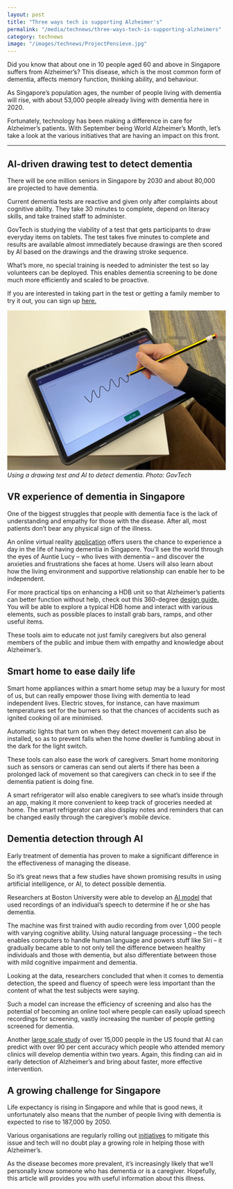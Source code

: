 ```yaml
---
layout: post
title: "Three ways tech is supporting Alzheimer's"
permalink: "/media/technews/three-ways-tech-is-supporting-alzheimers"
category: technews
image: "/images/technews/ProjectPensieve.jpg"
---
```


Did you know that about one in 10 people aged 60 and above in Singapore suffers from Alzheimer’s? This disease, which is the most common form of dementia, affects memory function, thinking ability, and behaviour. 

As Singapore’s population ages, the number of people living with dementia will rise, with about 53,000 people already living with dementia here in 2020.

Fortunately, technology has been making a difference in care for Alzheimer’s patients. With September being World Alzheimer’s Month, let’s take a look at the various initiatives that are having an impact on this front. 

---


## AI-driven drawing test to detect dementia 
There will be one million seniors in Singapore by 2030 and about 80,000 are projected to have dementia. 

Current dementia tests are reactive and given only after complaints about cognitive ability. They take 30 minutes to complete, depend on literacy skills, and take trained staff to administer. 

GovTech is studying the viability of a test that gets participants to draw everyday items on tablets. The test takes five minutes to complete and results are available almost immediately because drawings are then scored by AI based on the drawings and the drawing stroke sequence.

What’s more, no special training is needed to administer the test so lay volunteers can be deployed. This enables dementia screening to be done much more efficiently and scaled to be proactive. 

If you are interested in taking part in the test or getting a family member to try it out, you can sign up [here.](https://form.gov.sg/#!/627cc5dd2177ad00120a2bbb)


![Project Pensieve!](/images/technews/ProjectPensieve.jpg)
*Using a drawing test and AI to detect dementia. Photo: GovTech*

## VR experience of dementia in Singapore

One of the biggest struggles that people with dementia face is the lack of understanding and empathy for those with the disease. After all, most patients don’t bear any physical sign of the illness. 

An online virtual reality [application](https://dementia.org.sg/2022/03/30/experience-dementia-in-singapore/) offers users the chance to experience a day in the life of having dementia in Singapore. You’ll see the world through the eyes of Auntie Lucy – who lives with dementia – and discover the anxieties and frustrations she faces at home. Users will also learn about how the living environment and supportive relationship can enable her to be independent. 

For more practical tips on enhancing a HDB unit so that Alzheimer’s patients can better function without help, check out this 360-degree [design guide.](https://cloudexpo.hiverlab.com/DFHome/) You will be able to explore a typical HDB home and interact with various elements, such as possible places to install grab bars, ramps, and other useful items. 

These tools aim to educate not just family caregivers but also general members of the public and imbue them with empathy and knowledge about Alzheimer’s. 

## Smart home to ease daily life
Smart home appliances within a smart home setup may be a luxury for most of us, but can really empower those living with dementia to lead independent lives.
Electric stoves, for instance, can have maximum temperatures set for the burners so that the chances of accidents such as ignited cooking oil are minimised. 

Automatic lights that turn on when they detect movement can also be installed, so as to prevent falls when the home dweller is fumbling about in the dark for the light switch. 

These tools can also ease the work of caregivers. Smart home monitoring such as sensors or cameras can send out alerts if there has been a prolonged lack of movement so that caregivers can check in to see if the dementia patient is doing fine. 

A smart refrigerator will also enable caregivers to see what’s inside through an app, making it more convenient to keep track of groceries needed at home. The smart refrigerator can also display notes and reminders that can be changed easily through the caregiver’s mobile device. 


## Dementia detection through AI 
Early treatment of dementia has proven to make a significant difference in the effectiveness of managing the disease. 

So it’s great news that a few studies have shown promising results in using artificial intelligence, or AI, to detect possible dementia. 

Researchers at Boston University were able to develop an [AI model](https://longevity.technology/news/could-new-ai-tool-diagnose-alzheimers-and-dementia-earlier/) that used recordings of an individual’s speech to determine if he or she has dementia. 

The machine was first trained with audio recording from over 1,000 people with varying cognitive ability. Using natural language processing – the tech enables computers to handle human language and powers stuff like Siri –  it gradually became able to not only tell the difference between healthy individuals and those with dementia, but also differentiate between those with mild cognitive impairment and dementia. 

Looking at the data, researchers concluded that when it comes to dementia detection, the speed and fluency of speech were less important than the content of what the test subjects were saying. 

Such a model can increase the efficiency of screening and also has the potential of becoming an online tool where people can easily upload speech recordings for screening, vastly increasing the number of people getting screened for dementia. 

Another [large scale study](https://www.unite.ai/study-shows-how-ai-can-predict-who-will-develop-dementia/) of over 15,000 people in the US found that AI can predict with over 90 per cent accuracy which people who attended memory clinics will develop dementia within two years. Again, this finding can aid in early detection of Alzheimer’s and bring about faster, more effective intervention.

## A growing challenge for Singapore
Life expectancy is rising in Singapore and while that is good news, it unfortunately also means that the number of people living with dementia is expected to rise to 187,000 by 2050. 

Various organisations are regularly rolling out [initiatives](https://www.straitstimes.com/singapore/community/symbols-of-traditional-items-used-to-help-people-with-dementia-navigate-chinatown-mrt-station) to mitigate this issue and tech will no doubt play a growing role in helping those with Alzheimer’s. 

As the disease becomes more prevalent, it’s increasingly likely that we’ll personally know someone who has dementia or is a caregiver. Hopefully, this article will provides you with useful information about this illness. 
